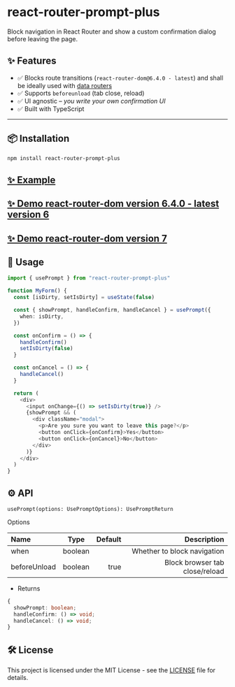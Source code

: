 # react-router-prompt-plus

Block navigation in React Router and show a custom confirmation dialog before leaving the page.

## ✨ Features

- ✅ Blocks route transitions (`react-router-dom@6.4.0 - latest`) and shall be ideally used with [data routers](https://reactrouter.com/6.28.1/routers/picking-a-router#using-v64-data-apis)
- ✅ Supports `beforeunload` (tab close, reload)
- ✅ UI agnostic – _you write your own confirmation UI_
- ✅ Built with TypeScript

---

## 📦 Installation

```bash
npm install react-router-prompt-plus
```

## [✨ Example](https://github.com/rock288/react-router-prompt-plus/blob/main/example/my-app/src/App.tsx)

## [✨ Demo react-router-dom version 6.4.0 - latest version 6](https://codesandbox.io/p/sandbox/wvm2s3?file=%2Fsrc%2FApp.js%3A15%2C28)

## [✨ Demo react-router-dom version 7](https://codesandbox.io/p/devbox/z5hsxf?file=%2Fsrc%2FApp.jsx%3A25%2C2)

## 🚀 Usage

```typescript
import { usePrompt } from "react-router-prompt-plus"

function MyForm() {
  const [isDirty, setIsDirty] = useState(false)

  const { showPrompt, handleConfirm, handleCancel } = usePrompt({
    when: isDirty,
  })

  const onConfirm = () => {
    handleConfirm()
    setIsDirty(false)
  }

  const onCancel = () => {
    handleCancel()
  }

  return (
    <div>
      <input onChange={() => setIsDirty(true)} />
      {showPrompt && (
        <div className="modal">
          <p>Are you sure you want to leave this page?</p>
          <button onClick={onConfirm}>Yes</button>
          <button onClick={onCancel}>No</button>
        </div>
      )}
    </div>
  )
}
```

## ⚙️ API

`usePrompt(options: UsePromptOptions): UsePromptReturn`

Options

| Name         |  Type   | Default |                    Description |
| :----------- | :-----: | ------: | -----------------------------: |
| when         | boolean |         |    Whether to block navigation |
| beforeUnload | boolean |    true | Block browser tab close/reload |

- Returns

```typescript
{
  showPrompt: boolean;
  handleConfirm: () => void;
  handleCancel: () => void;
}
```

## 🛠️ License

This project is licensed under the MIT License - see the [LICENSE](./LICENSE) file for details.
